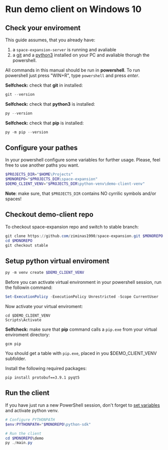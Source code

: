 # Run demo client on Windows 10

## Check your enviroment
This guide assumes, that you already have:
1. a `space-expansion-server` is running and avaliable
2. a [git](https://git-scm.com/) and a [python3](https://www.python.org/downloads/) installed on your PC and avaliable thorugh the powershell.

All commands in this manual should be run in **powershell**. To run powershell just press "WIN+R", type `powershell` and press *enter*.

**Selfcheck:** check that **git** in installed:
```powershell
git --version
```
**Selfcheck:** check that **python3** is installed:
```powershell
py --version
```
**Selfcheck:** check that **pip** is installed:
```powershell
py -m pip --version
```

## Configure your pathes
In your powershell configure some variables for further usage. Please, feel free to use another paths you want.
```powershell
$PROJECTS_DIR="$HOME\Projects"
$MONOREPO="$PROJECTS_DIR\space-expansion"
$DEMO_CLIENT_VENV="$PROJECTS_DIR\python-venv\demo-client-venv"
```
**Note**: make sure, that `$PROJECTS_DIR` contains NO cyrrilic symbols and/or spaces!

## Checkout demo-client repo
To checkout space-expansion repo and switch to stable branch:
```powershell
git clone https://github.com/ziminas1990/space-expansion.git $MONOREPO
cd $MONOREPO
git checkout stable
```

## Setup python virtual enviroment
```powershell
py -m venv create $DEMO_CLIENT_VENV
```
Before you can activate virtual environment in your powershell session, run the followin command:
```powershell
Set-ExecutionPolicy -ExecutionPolicy Unrestricted -Scope CurrentUser
```
Now activate your virtual enviroment:
```
cd $DEMO_CLIENT_VENV
Scripts\Activate
```
**Selfcheck:** make sure that **pip** command calls a `pip.exe` from your virtual enviroment directory:
```
gcm pip
```
You should get a table with `pip.exe`, placed in you $DEMO_CLIENT_VENV subfolder.

Install the following required packages:
```
pip install protobuf==3.9.1 pyqt5
```

## Run the client
If you have just run a new PowerShell session, don't forget to [set variables](#configure-your-pathes) and activate python venv.
```powershell
# Configure PYTHONPATH
$env:PYTHONPATH="$MONOREPO\python-sdk"

# Run the client
cd $MONOREPO\demo
py ./main.py
```
